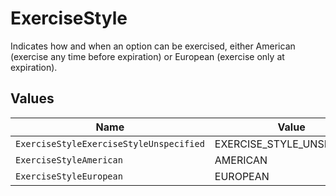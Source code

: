 # ExerciseStyle

Indicates how and when an option can be exercised, either American (exercise any time before expiration) or European (exercise only at expiration).


## Values

| Name                                    | Value                                   |
| --------------------------------------- | --------------------------------------- |
| `ExerciseStyleExerciseStyleUnspecified` | EXERCISE_STYLE_UNSPECIFIED              |
| `ExerciseStyleAmerican`                 | AMERICAN                                |
| `ExerciseStyleEuropean`                 | EUROPEAN                                |